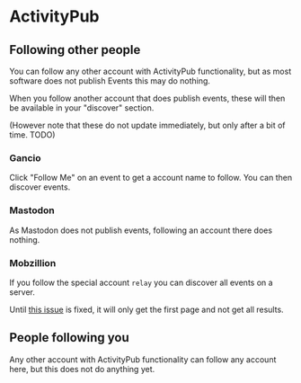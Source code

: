 # ActivityPub

## Following other people

You can follow any other account with ActivityPub functionality, but as most software does not publish Events this may do nothing.

When you follow another account that does publish events, these will then be available in your "discover" section. 

(However note that these do not update immediately, but only after a bit of time. TODO)

### Gancio

Click "Follow Me" on an event to get a account name to follow. You can then discover events.

### Mastodon

As Mastodon does not publish events, following an account there does nothing.

### Mobzillion

If you follow the special account `relay` you can discover all events on a server.

Until [this issue](https://framagit.org/framasoft/mobilizon/-/issues/546) is fixed, it will only get the first page and not get all results.

## People following you

Any other account with ActivityPub functionality can follow any account here, but this does not do anything yet.

